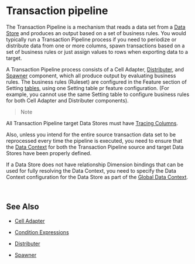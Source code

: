 # Transaction pipeline

The Transaction Pipeline is a mechanism that reads a data set from a [Data Store](../../datastores.md) and produces an output based on a set of business rules. You would typically run a Transaction Pipeline process if you need to periodize or distribute data from one or more columns, spawn transactions based on a set of business rules or just assign values to rows when exporting data to a target.


A Transaction Pipeline process consists of a Cell Adapter, [Distributer](distributer.md), and [Spawner](spawner.md) component, which all produce output by evaluating business rules.
The business rules (Ruleset) are configured in the Feature section of Setting [tables](../../tables.md), using one Setting table pr feature configuration. (For example, you cannot use the same Setting table to configure business rules for both Cell Adapter and Distributer components).
<br/>

>> [!NOTE]
>  
All Transaction Pipeline target Data Stores must have [Tracing Columns](../tracingcolumns.md).  
>
Also, unless you intend for the entire source transaction data set to be reprocessed every time the pipeline is executed, you need to ensure that the [Data Context](../../dataflows/datacontext/index.md) for both the Transaction Pipeline source and target Data Stores have been properly defined. 
>
If a Data Store does not have relationship Dimension bindings that can be used for fully resolving the Data Context, you need to specify the Data Context configuration for the Data Store as part of the [Global Data Context](../../dataflows/datacontext/globaldatacontext.md).


<br/>

## See Also

* [Cell Adapter](celladapter.md)

* [Condition Expressions](conditionexpressions.md)

* [Distributer](distributer.md)

* [Spawner](spawner.md)




